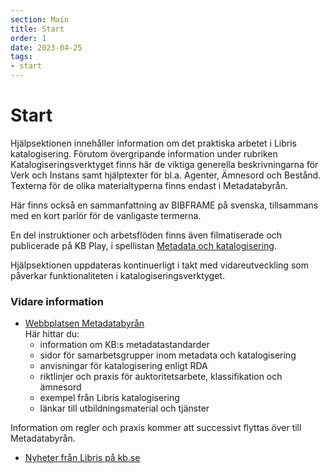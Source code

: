 ```yaml
---
section: Main
title: Start
order: 1
date: 2023-04-25
tags:
- start
---
```


# Start

Hjälpsektionen innehåller information om det praktiska arbetet i Libris katalogisering. Förutom övergripande information under rubriken 
Katalogiseringsverktyget finns här de viktiga generella beskrivningarna för Verk och Instans samt hjälptexter för bl.a. Agenter, Ämnesord och Bestånd. Texterna för de olika materialtyperna finns endast i Metadatabyrån.

Här finns också en sammanfattning av BIBFRAME på svenska, tillsammans med en kort parlör för de vanligaste termerna. 

En del instruktioner och arbetsflöden finns även filmatiserade och publicerade på KB Play, i 
spellistan [Metadata och katalogisering](https://kbplay.mediaflowportal.com/folder/92013/). 

Hjälpsektionen uppdateras kontinuerligt i takt med vidareutveckling som påverkar funktionaliteten i katalogiseringsverktyget. 

### Vidare information
* [Webbplatsen Metadatabyrån](https://metadatabyran.kb.se/)  
Här hittar du:   
    * information om KB:s metadatastandarder
    * sidor för samarbetsgrupper inom metadata och katalogisering
    * anvisningar för katalogisering enligt RDA
    * riktlinjer och praxis för auktoritetsarbete, klassifikation och ämnesord
    * exempel från Libris katalogisering
    * länkar till utbildningsmaterial och tjänster  
    
Information om regler och praxis kommer att successivt flyttas över till Metadatabyrån.

* [Nyheter från Libris på kb.se](https://www.kb.se/samverkan-och-utveckling/libris.html)

